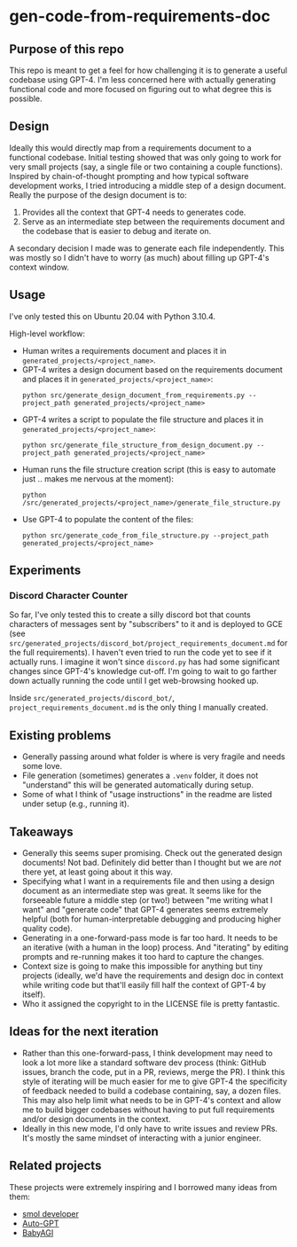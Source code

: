 # gen-code-from-requirements-doc

## Purpose of this repo
This repo is meant to get a feel for how challenging it is to generate a useful codebase using GPT-4. I'm less concerned here with actually generating functional code and more focused on figuring out to what degree this is possible.

## Design
Ideally this would directly map from a requirements document to a functional codebase. Initial testing showed that was only going to work for very small projects (say, a single file or two containing a couple functions). Inspired by chain-of-thought prompting and how typical software development works, I tried introducing a middle step of a design document. Really the purpose of the design document is to:
1. Provides all the context that GPT-4 needs to generates code.
1. Serve as an intermediate step between the requirements document and the codebase that is easier to debug and iterate on.

A secondary decision I made was to generate each file independently. This was mostly so I didn't have to worry (as much) about filling up GPT-4's context window. 

## Usage
I've only tested this on Ubuntu 20.04 with Python 3.10.4.

High-level workflow:
- Human writes a requirements document and places it in `generated_projects/<project_name>`.
- GPT-4 writes a design document based on the requirements document and places it in `generated_projects/<project_name>`:
    ```
    python src/generate_design_document_from_requirements.py --project_path generated_projects/<project_name>
    ```
- GPT-4 writes a script to populate the file structure and places it in `generated_projects/<project_name>`: 
    ```
    python src/generate_file_structure_from_design_document.py --project_path generated_projects/<project_name>
    ```
- Human runs the file structure creation script (this is easy to automate just .. makes me nervous at the moment):
    ```
    python /src/generated_projects/<project_name>/generate_file_structure.py
    ```
- Use GPT-4 to populate the content of the files: 
    ```
    python src/generate_code_from_file_structure.py --project_path generated_projects/<project_name>
    ````

## Experiments

### Discord Character Counter
So far, I've only tested this to create a silly discord bot that counts characters of messages sent by "subscribers" to it and is deployed to GCE (see `src/generated_projects/discord_bot/project_requirements_document.md` for the full requirements). I haven't even tried to run the code yet to see if it actually runs. I imagine it won't since `discord.py` has had some significant changes since GPT-4's knowledge cut-off. I'm going to wait to go farther down actually running the code until I get web-browsing hooked up.

Inside `src/generated_projects/discord_bot/`, `project_requirements_document.md` is the only thing I manually created.

## Existing problems
- Generally passing around what folder is where is very fragile and needs some love.
- File generation (sometimes) generates a `.venv` folder, it does not "understand" this will be generated automatically during setup.
- Some of what I think of "usage instructions" in the readme are listed under setup (e.g., running it).

## Takeaways
- Generally this seems super promising. Check out the generated design documents! Not bad. Definitely did better than I thought but we are _not_ there yet, at least going about it this way.
- Specifying what I want in a requirements file and then using a design document as an intermediate step was great. It seems like for the forseeable future a middle step (or two!) between "me writing what I want" and "generate code" that GPT-4 generates seems extremely helpful (both for human-interpretable debugging and producing higher quality code).
- Generating in a one-forward-pass mode is far too hard. It needs to be an iterative (with a human in the loop) process. And "iterating" by editing prompts and re-running makes it too hard to capture the changes.
- Context size is going to make this impossible for anything but tiny projects (ideally, we'd have the requirements and design doc in context while writing code but that'll easily fill half the context of GPT-4 by itself).
- Who it assigned the copyright to in the LICENSE file is pretty fantastic.

## Ideas for the next iteration
- Rather than this one-forward-pass, I think development may need to look a lot more like a standard software dev process (think: GitHub issues, branch the code, put in a PR, reviews, merge the PR). I think this style of iterating will be much easier for me to give GPT-4 the specificity of feedback needed to build a codebase containing, say, a dozen files. This may also help limit what needs to be in GPT-4's context and allow me to build bigger codebases without having to put full requirements and/or design documents in the context.
- Ideally in this new mode, I'd only have to write issues and review PRs. It's mostly the same mindset of interacting with a junior engineer.

## Related projects
These projects were extremely inspiring and I borrowed many ideas from them:
- [smol developer](https://github.com/smol-ai/developer)
- [Auto-GPT](https://github.com/Significant-Gravitas/Auto-GPT)
- [BabyAGI](https://github.com/yoheinakajima/babyagi)
